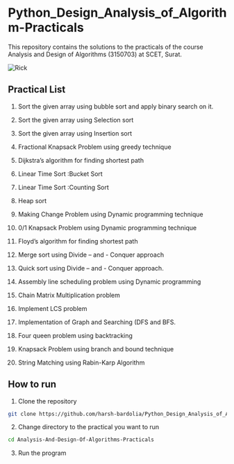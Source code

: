 # Python_Design_Analysis_of_Algorithm-Practicals


This repository contains the solutions to the practicals of the course Analysis and Design of Algorithms (3150703) at SCET, Surat.

![Rick]([https://www.google.com/url?sa=i&url=https%3A%2F%2Fgithub.com%2Frudrabarad%2FGifs&psig=AOvVaw3_KHtUd_e0vn3ZgPAUN6yJ&ust=1670467939166000&source=images&cd=vfe&ved=0CAwQjRxqFwoTCNinr5LA5vsCFQAAAAAdAAAAABAb](https://media.giphy.com/media/XFwz7MTThaOVQ9RhB5/giphy.gif))

## Practical List

1. Sort the given array using bubble sort and apply binary search on it.

2. Sort the given array using Selection sort

3. Sort the given array using Insertion sort

4. Fractional Knapsack Problem using greedy technique

5. Dijkstra’s algorithm for finding shortest path

6. Linear Time Sort :Bucket Sort

7. Linear Time Sort :Counting Sort

8. Heap sort

9. Making Change Problem using Dynamic programming technique

10. 0/1 Knapsack Problem using Dynamic programming technique

11. Floyd’s algorithm for finding shortest path

12. Merge sort using Divide – and - Conquer approach

13. Quick sort using Divide – and - Conquer approach.

14. Assembly line scheduling problem using Dynamic programming

15. Chain Matrix Multiplication problem

16. Implement LCS problem

17. Implementation of Graph and Searching (DFS and BFS.

18. Four queen problem using backtracking

19. Knapsack Problem using branch and bound technique

20. String Matching using Rabin-Karp Algorithm

## How to run

1. Clone the repository

```bash
git clone https://github.com/harsh-bardolia/Python_Design_Analysis_of_Algorithm-Practicalsgit
```

2. Change directory to the practical you want to run

```bash
cd Analysis-And-Design-Of-Algorithms-Practicals
```

3. Run the program


